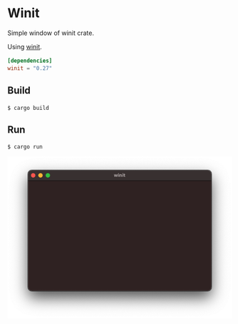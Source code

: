 # Winit

Simple window of winit crate.

Using [winit](https://github.com/rust-windowing/winit).


```toml
[dependencies]
winit = "0.27"
```

## Build

```shell
$ cargo build
```

## Run

```shell
$ cargo run
```


![window](docs/image.png)


